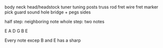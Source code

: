 body
neck
head/headstock
tuner
tuning posts
truss rod
fret wire
fret marker
pick guard
sound hole
bridge + pegs
sides



half step: neighboring note
whole step: two notes


E
A
D
G
B
E

Every note excep B and E has a sharp